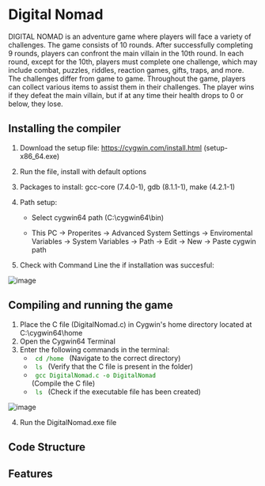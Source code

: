 # Digital Nomad

DIGITAL NOMAD is an adventure game where players will face a variety of challenges. The game consists of 10 rounds. After successfully completing 9 rounds, players can confront the main villain in the 10th round. In each round, except for the 10th, players must complete one challenge, which may include combat, puzzles, riddles, reaction games, gifts, traps, and more. The challenges differ from game to game. Throughout the game, players can collect various items to assist them in their challenges. The player wins if they defeat the main villain, but if at any time their health drops to 0 or below, they lose.

## Installing the compiler 

1. Download the setup file: https://cygwin.com/install.html (setup-x86_64.exe)
2. Run the file, install with default options
3. Packages to install: gcc-core (7.4.0-1), gdb (8.1.1-1), make (4.2.1-1)
4. Path setup:

   * Select cygwin64 path (C:\cygwin64\bin)

   * This PC -> Properites -> Advanced System Settings -> Enviromental Variables -> System Variables -> Path -> Edit -> New -> Paste cygwin path

5. Check with Command Line the if installation was succesful:

  ![image](https://github.com/user-attachments/assets/bac525c1-27c4-4a7a-84d0-67919be4a059)
  
## Compiling and running the game
1.  Place the C file (DigitalNomad.c) in Cygwin's home directory located at C:\cygwin64\home
2.  Open the Cygwin64 Terminal
3.  Enter the following commands in the terminal:
    * <code style="color : green"> cd /home </code>  (Navigate to the correct directory)
    * <code style="color : green"> ls </code> (Verify that the C file is present in the folder)
    * <code style="color : green"> gcc  DigitalNomad.c -o DigitalNomad </code>  (Compile the C file)
    * <code style="color : green"> ls </code> (Check if the executable file has been created)

![image](https://github.com/user-attachments/assets/05bf8308-3b89-4234-97bb-61c574e90c60)

4. Run the DigitalNomad.exe file

## Code Structure

## Features
